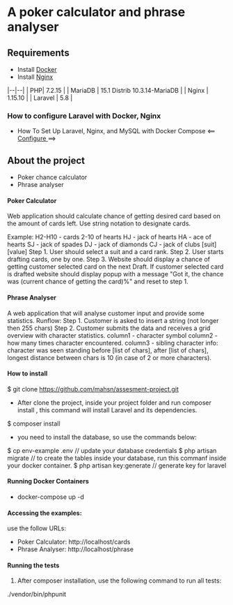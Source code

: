 # A poker calculator and phrase analyser

## Requirements

-   Install <a href= 'https://www.digitalocean.com/community/tutorials/how-to-install-docker-compose-on-ubuntu-18-04'>Docker<a>
-   Install <a href='https://www.digitalocean.com/community/tutorials/how-to-install-nginx-on-ubuntu-18-04-quickstart'>Nginx</a>

|--|--|
| PHP| 7.2.15 |
| MariaDB | 15.1 Distrib 10.3.14-MariaDB |
| Nginx | 1.15.10 |
| Laravel | 5.8 |
### How to configure Laravel with Docker, Nginx

-   How To Set Up Laravel, Nginx, and MySQL with Docker Compose <== <a href='https://www.digitalocean.com/community/tutorials/how-to-set-up-laravel-nginx-and-mysql-with-docker-compose'> Configure </a> ==>

## About the project

-   Poker chance calculator
-   Phrase analyser

#### Poker Calculator

Web application should calculate chance of getting desired card based on the amount of cards left.
Use string notation to designate cards.

Example:
H2-H10 - cards 2-10 of hearts
HJ - jack of hearts
HA - ace of hearts
SJ - jack of spades
DJ - jack of diamonds
CJ - jack of clubs
[suit][value]
Step 1. User should select a suit and a card rank.
Step 2. User starts drafting cards, one by one.
Step 3. Website should display a chance of getting customer selected card on the next Draft.
If customer selected card is drafted website should display popup with a message "Got it, the chance was
(current chance of getting the card)%" and reset to step 1.

#### Phrase Analyser

A web application that will analyse customer input and provide some statistics.
Runflow:
Step 1. Customer is asked to insert a string (not longer then 255 chars)
Step 2. Customer submits the data and receives a grid overview with character statistics.
column1 - character symbol
column2 - how many times character encountered.
column3 - sibling character info: character was seen standing before [list of chars], after [list of chars], longest
distance between chars is 10 (in case of 2 or more characters).

#### How to install

\$ git clone https://github.com/mahsn/assesment-project.git

-   After clone the project, inside your project folder and run composer install , this command will install Laravel and its dependencies.

\$ composer install

-   you need to install the database, so use the commands below:

$ cp env-example .env  // update your database credentials
$ php artisan migrate // to create the tables inside your database, run this commanf inside your docker container.
\$ php artisan key:generate // generate key for laravel

#### Running Docker Containers

-   docker-compose up -d

#### Accessing the examples:

use the follow URLs:

-   Poker Calculator: http://localhost/cards
-   Phrase Analyser: http://localhost/phrase

#### Running the tests

1.  After composer installation, use the following command to run all tests:

./vendor/bin/phpunit
